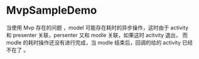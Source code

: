 # MvpSampleDemo
当使用 Mvp 存在的问题 ，model 可能存在耗时的异步操作，这时由于 activity 和 presenter 关联，persenter 又和 modle 关联，如果这时 acitvity 退出，
而 modle 的耗时操作还没有进行完成，当 modle 结束后，回调的给的 activity 已经不在了 。
